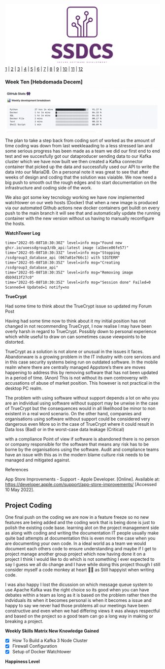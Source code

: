 ![Logo](Images/Logo.png)
[1](/MyPortfolio/SSDCS/Unit01.html) | [2](/MyPortfolio/SSDCS/Unit02.html) | [3](/MyPortfolio/SSDCS/Unit03.html) | [4](/MyPortfolio/SSDCS/Unit04.html) | [5](/MyPortfolio/SSDCS/Unit05.html) | [6](/MyPortfolio/SSDCS/Unit06.html) | [7](/MyPortfolio/SSDCS/Unit07.html) | [8](/MyPortfolio/SSDCS/Unit08.html) | [9](/MyPortfolio/SSDCS/Unit09.html) | [10](/MyPortfolio/SSDCS/Unit10.html) | [11](/MyPortfolio/SSDCS/Unit11.html) | [12](/MyPortfolio/SSDCS/Unit12.html)
### Week Ten [Hebdomada Decem]

![Logo](Images/Stats.png)

The plan to take a step back from coding sort of worked as the amount of time coding was down from last weekleaading to a less stressed Ian and some serious progress has been made as a team we did our first end to end test and we succesfully got our dataproducer sending data to our Kafka cluster which we have now built we then created a Kafka connector container that picked up the data and successfully used our API to write the data into our MariaDB. On a personal note it was great to see that after weeks of design and coding that the solution was viaiable. We now need a big push to smooth out the rough edges and to start documentation on the infrastructure and coding side of the work.

We also got some key tecnology working we have now implemented watchtower on our web hosts (Docker) that when a new image is produced via our automated Github actions new docker containers get buildt on every push to the main branch it will see that and automatically update the running container with the new version without us having to manually reconfigure the hosts. 

**WatchTower Log**

```shell
time="2022-05-08T10:30:30Z" level=info msg="Found new ghcr.io/uoessdgroup3/db_api:latest image (a1bece86fe57)"
time="2022-05-08T10:30:33Z" level=info msg="Stopping /ssdgroup3_database_api (067a01e766c1) with SIGTERM"
time="2022-05-08T10:30:35Z" level=info msg="Creating /ssdgroup3_database_api"
time="2022-05-08T10:30:35Z" level=info msg="Removing image dbb9d13f27c0"
time="2022-05-08T10:30:35Z" level=info msg="Session done" Failed=0 Scanned=4 Updated=1 notify=no
```

**TrueCrypt**

Had some time to think about the TrueCrypt issue so updated my Forum Post

Having had some time now to think about it my initial position has not changed in not recommending TrueCrypt, I now realise I may have been overly harsh in regard to TrueCrypt. Possibly down to personal experience which while useful to draw on can sometimes cause viewpoints to be distorted.

TrueCrypt as a solution is not alone or unusual in the issues it faces. Abandonware is a growing problem in the IT industry with core services and in this case security systems being run on outdated software. In the mobile realm where there are centrally managed Appstore’s there are moves happening to address this by removing software that has not been updated in a period of time. (Anon) This is not without its own controversy with accusations of abuse of market position. This however is not practical in the desktop PC realm.

The problem with using software without support depends a lot on who you are an individual using software without support may be unwise in the case of TrueCrypt but the consequences would in all likelihood be minor to non existent in a real word scenario. On the other hand, companies and organisations using software without support could be considered very dangerous even More so in the case of TrueCrypt where it could result in Data loss (Bad) or in the worst-case data leakage (Critical)

with a compliance Point of view if software is abandoned there is no person or company responsible for the software that means any risk has to be borne by the organisations using the software. Audit and compliance teams have an issue with this as in the modern blame culture risk needs to be managed and mitigated against.     

References

App Store Improvements - Support - Apple Developer. [Online]. Available at: https://developer.apple.com/support/app-store-improvements/ [Accessed 10 May 2022].

## Project Coding

One final push on the coding we are now in a feature freeze so no new features are being added and the coding work that is being done is just to polish the existing code base. learning alot on the project management side as along with coding and writing the documentation IT people usually make quite bad attempts at documentation this is even more the case when you are documenting your own code. In a ideal world as a team we would document each others code to ensure understanding and maybe if I get to project manage another group project which now having done it on a project I think I would like to do which is not something I ever expected to say I guess we all do change and I have while doing this project though I still consider myself a code monkey at heart 👨‍💻 as Still happyist when writing code.  

I was also happy I lost the dicussion on which message queue system to use Apache Kafka was the right choice so its good when you can have debates within a team as long as it is based on the problem rather then the indviduals its when it becomes personal is when it becomes a issue and happy to say we never had those problems all our meetings have been constructive and even when we had differing views it was always respectful and based on the project so a good team can go a long way in making or breaking a project.

**Weekly Skills Matrix New Knowledge Gained**

- [x] How To Build a Kafka 3 Node Cluster 
- [x] Firewall Configuration
- [x] Setup of Docker Watchtower 

**Happiness Level**
